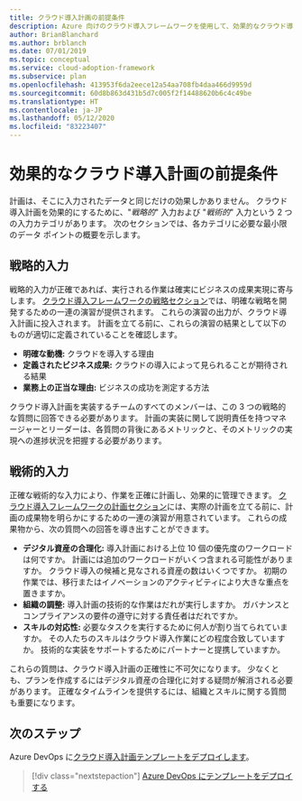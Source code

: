 ```yaml
---
title: クラウド導入計画の前提条件
description: Azure 向けのクラウド導入フレームワークを使用して、効果的なクラウド導入計画の前提条件を理解します。
author: BrianBlanchard
ms.author: brblanch
ms.date: 07/01/2019
ms.topic: conceptual
ms.service: cloud-adoption-framework
ms.subservice: plan
ms.openlocfilehash: 413953f6da2eece12a54aa708fb4daa466d9959d
ms.sourcegitcommit: 60d8b863d431b5d7c005f2f14488620b6c4c49be
ms.translationtype: HT
ms.contentlocale: ja-JP
ms.lasthandoff: 05/12/2020
ms.locfileid: "83223407"
---
```

# <a name="prerequisites-for-an-effective-cloud-adoption-plan"></a>効果的なクラウド導入計画の前提条件

計画は、そこに入力されたデータと同じだけの効果しかありません。 クラウド導入計画を効果的にするために、"_戦略的_" 入力および "_戦術的_" 入力という 2 つの入力カテゴリがあります。 次のセクションでは、各カテゴリに必要な最小限のデータ ポイントの概要を示します。

## <a name="strategic-inputs"></a>戦略的入力

戦略的入力が正確であれば、実行される作業は確実にビジネスの成果実現に寄与します。 [クラウド導入フレームワークの戦略セクション](../strategy/index.md)では、明確な戦略を開発するための一連の演習が提供されます。 これらの演習の出力が、クラウド導入計画に投入されます。 計画を立てる前に、これらの演習の結果として以下のものが適切に定義されていることを確認します。

- **明確な動機:** クラウドを導入する理由
- **定義されたビジネス成果:** クラウドの導入によって見られることが期待される結果
- **業務上の正当な理由:** ビジネスの成功を測定する方法

クラウド導入計画を実装するチームのすべてのメンバーは、この 3 つの戦略的な質問に回答できる必要があります。 計画の実装に関して説明責任を持つマネージャーとリーダーは、各質問の背後にあるメトリックと、そのメトリックの実現への進捗状況を把握する必要があります。

## <a name="tactical-inputs"></a>戦術的入力

正確な戦術的な入力により、作業を正確に計画し、効果的に管理できます。 [クラウド導入フレームワークの計画セクション](./index.md)には、実際の計画を立てる前に、計画の成果物を明らかにするための一連の演習が用意されています。 これらの成果物から、次の質問への回答を導き出すことができます。

- **デジタル資産の合理化:** 導入計画における上位 10 個の優先度のワークロードは何ですか。 計画には追加のワークロードがいくつ含まれる可能性がありますか。 クラウド導入の候補と見なされる資産の数はいくつですか。 初期の作業では、移行またはイノベーションのアクティビティにより大きな重点を置きますか。
- **組織の調整:** 導入計画の技術的な作業はだれが実行しますか。 ガバナンスとコンプライアンスの要件の遵守に対する責任者はだれですか。
- **スキルの対応性:** 必要なタスクを実行するために何人が割り当てられていますか。 その人たちのスキルはクラウド導入作業にどの程度合致していますか。 技術的な実装をサポートするためにパートナーと提携していますか。

これらの質問は、クラウド導入計画の正確性に不可欠になります。 少なくとも、プランを作成するにはデジタル資産の合理化に対する疑問が解消される必要があります。 正確なタイムラインを提供するには、組織とスキルに関する質問も重要になります。

## <a name="next-steps"></a>次のステップ

Azure DevOps に[クラウド導入計画テンプレートをデプロイします](./template.md)。

> [!div class="nextstepaction"]
> [Azure DevOps にテンプレートをデプロイする](./template.md)
